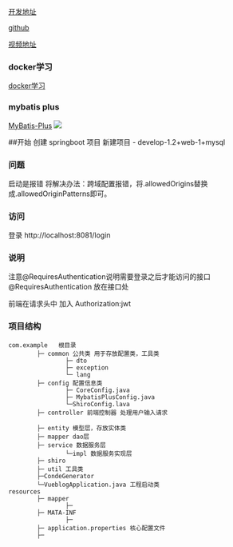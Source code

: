 
[开发地址](https://juejin.cn/post/6844903823966732302)

[github](https://github.com/MarkerHub/vueblog)

[视频地址](https://www.bilibili.com/video/BV1PQ4y1P7hZ/)

### docker学习
[docker学习](https://usthe.com/2017/12/docker_learn/)

### mybatis plus
[MyBatis-Plus](https://mp.baomidou.com/guide/install.html)
![](https://upload-images.jianshu.io/upload_images/16598307-1ab9b66561007142.png?imageMogr2/auto-orient/strip%7CimageView2/2/w/1000/format/webp)

##开始
创建 springboot 项目
新建项目 - develop-1.2+web-1+mysql

### 问题

 启动是报错
将解决办法：跨域配置报错，将.allowedOrigins替换成.allowedOriginPatterns即可。

### 访问
登录
http://localhost:8081/login
###  说明
注意@RequiresAuthentication说明需要登录之后才能访问的接口
@RequiresAuthentication
放在接口处

前端在请求头中 加入
Authorization:jwt


### 项目结构
```
com.example   根目录
        ├─ common 公共类 用于存放配置类，工具类
                ├─ dto
                ├─ exception
                └─ lang 
        ├─ config 配置信息类
                ├─ CoreConfig.java
                ├─ MybatisPlusConfig.java
                └─ShiroConfig.lava
        ├─ controller 前端控制器 处理用户输入请求
                    
        ├─ entity 模型层，存放实体类
        ├─ mapper dao层 
        ├─ service 数据服务层 
                └─impl 数据服务实现层
        ├─ shiro        
        ├─ util 工具类
        ├─CondeGenerator
        └─VueblogApplication.java 工程启动类
resources
        ├─ mapper
                ├─
        ├─ MATA-INF
                ├─
        ├─ application.properties 核心配置文件
        ├─ 
        
       
          
          
```
